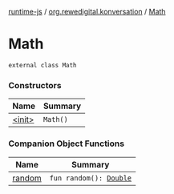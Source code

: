 [runtime-js](../../index.md) / [org.rewedigital.konversation](../index.md) / [Math](./index.md)

# Math

`external class Math`

### Constructors

| Name | Summary |
|---|---|
| [&lt;init&gt;](-init-.md) | `Math()` |

### Companion Object Functions

| Name | Summary |
|---|---|
| [random](random.md) | `fun random(): `[`Double`](https://kotlinlang.org/api/latest/jvm/stdlib/kotlin/-double/index.html) |
